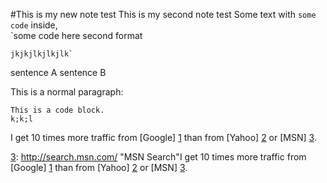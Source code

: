 #This is my new note test
This is my second note test
Some text with `some code` inside,  
    `some code here second format
    
    jkjkjlkjlkjlk`
sentence A
sentence B

This is a normal paragraph:

    This is a code block.  
    k;k;l
I get 10 times more traffic from [Google] [1] than from
[Yahoo] [2] or [MSN] [3].

  [1]: http://google.com/        "Google"
  [2]: http://search.yahoo.com/  "Yahoo Search"
  [3]: http://search.msn.com/    "MSN Search"I get 10 times more traffic from [Google] [1] than from
[Yahoo] [2] or [MSN] [3].

  [1]: http://google.com/        "Google"
  [2]: http://search.yahoo.com/  "Yahoo Search"
  [3]: http://search.msn.com/    "MSN Search"
